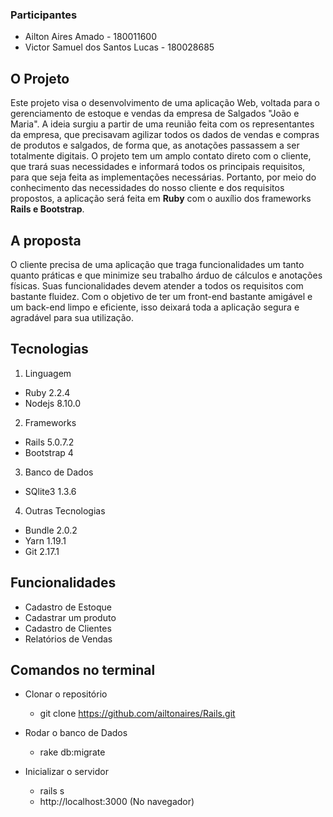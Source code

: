 ### Participantes 
* Ailton Aires Amado - 180011600
* Victor Samuel dos Santos Lucas - 180028685

## O Projeto 
 Este projeto visa o desenvolvimento de uma aplicação Web, voltada para o gerenciamento de estoque e vendas da empresa de Salgados "João e Maria". A ideia surgiu a partir de uma reunião feita com os representantes da empresa, que precisavam agilizar todos os dados de vendas e compras de produtos e salgados, de forma que, as anotações passassem a ser totalmente digitais. O projeto tem um amplo contato direto com o cliente, que trará suas necessidades e informará todos os principais requisitos, para que seja feita as implementações necessárias. Portanto, por meio do conhecimento das necessidades do nosso cliente e dos requisitos propostos, a aplicação será feita em **Ruby** com o auxílio dos frameworks **Rails e Bootstrap**.

## A proposta  
 O cliente precisa de uma aplicação que traga funcionalidades um tanto quanto práticas e que minimize seu trabalho árduo de cálculos e anotações físicas. Suas funcionalidades devem atender a todos os requisitos com bastante fluidez. Com o objetivo de ter um front-end bastante amigável e um back-end limpo e eficiente, isso deixará toda a aplicação segura e agradável para sua utilização.
  

## Tecnologias 
1. Linguagem

 * Ruby 2.2.4
 * Nodejs 8.10.0
2. Frameworks 

  * Rails 5.0.7.2
  * Bootstrap 4
3. Banco de Dados

  * SQlite3 1.3.6
4. Outras Tecnologias
  * Bundle 2.0.2
  * Yarn 1.19.1
  * Git 2.17.1

## Funcionalidades
* Cadastro de Estoque
* Cadastrar um produto
* Cadastro de Clientes
* Relatórios de Vendas

## Comandos no terminal
  * Clonar o repositório
      * git clone https://github.com/ailtonaires/Rails.git

  * Rodar o banco de Dados
      * rake db:migrate
  * Inicializar o servidor
      * rails s
      * http://localhost:3000 (No navegador)
 
